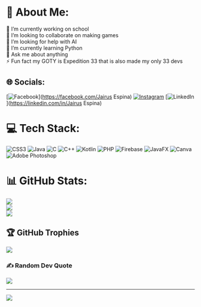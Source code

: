 # 💫 About Me:
🔭 I’m currently working on school<br>👯 I’m looking to collaborate on making games<br>🤝 I’m looking for help with AI<br>🌱 I’m currently learning Python<br>💬 Ask me about anything<br>⚡ Fun fact my GOTY is Expedition 33 that is also made my only 33 devs


## 🌐 Socials:
[![Facebook](https://img.shields.io/badge/Facebook-%231877F2.svg?logo=Facebook&logoColor=white)](https://facebook.com/Jairus Espina) [![Instagram](https://img.shields.io/badge/Instagram-%23E4405F.svg?logo=Instagram&logoColor=white)](https://instagram.com/@Argonautttt) [![LinkedIn](https://img.shields.io/badge/LinkedIn-%230077B5.svg?logo=linkedin&logoColor=white)](https://linkedin.com/in/Jairus Espina) 

# 💻 Tech Stack:
![CSS3](https://img.shields.io/badge/css3-%231572B6.svg?style=for-the-badge&logo=css3&logoColor=white) ![Java](https://img.shields.io/badge/java-%23ED8B00.svg?style=for-the-badge&logo=openjdk&logoColor=white) ![C](https://img.shields.io/badge/c-%2300599C.svg?style=for-the-badge&logo=c&logoColor=white) ![C++](https://img.shields.io/badge/c++-%2300599C.svg?style=for-the-badge&logo=c%2B%2B&logoColor=white) ![Kotlin](https://img.shields.io/badge/kotlin-%237F52FF.svg?style=for-the-badge&logo=kotlin&logoColor=white) ![PHP](https://img.shields.io/badge/php-%23777BB4.svg?style=for-the-badge&logo=php&logoColor=white) ![Firebase](https://img.shields.io/badge/firebase-%23039BE5.svg?style=for-the-badge&logo=firebase) ![JavaFX](https://img.shields.io/badge/javafx-%23FF0000.svg?style=for-the-badge&logo=javafx&logoColor=white) ![Canva](https://img.shields.io/badge/Canva-%2300C4CC.svg?style=for-the-badge&logo=Canva&logoColor=white) ![Adobe Photoshop](https://img.shields.io/badge/adobe%20photoshop-%2331A8FF.svg?style=for-the-badge&logo=adobe%20photoshop&logoColor=white)
# 📊 GitHub Stats:
![](https://github-readme-stats.vercel.app/api?username=Tech-Wrightttt&theme=apprentice&hide_border=false&include_all_commits=false&count_private=false)<br/>
![](https://nirzak-streak-stats.vercel.app/?user=Tech-Wrightttt&theme=apprentice&hide_border=false)<br/>
![](https://github-readme-stats.vercel.app/api/top-langs/?username=Tech-Wrightttt&theme=apprentice&hide_border=false&include_all_commits=false&count_private=false&layout=compact)

## 🏆 GitHub Trophies
![](https://github-profile-trophy.vercel.app/?username=Tech-Wrightttt&theme=monokai&no-frame=false&no-bg=true&margin-w=4)

### ✍️ Random Dev Quote
![](https://quotes-github-readme.vercel.app/api?type=horizontal&theme=merko)

---
[![](https://visitcount.itsvg.in/api?id=Tech-Wrightttt&icon=0&color=0)](https://visitcount.itsvg.in)

<!-- Proudly created with GPRM ( https://gprm.itsvg.in ) -->
